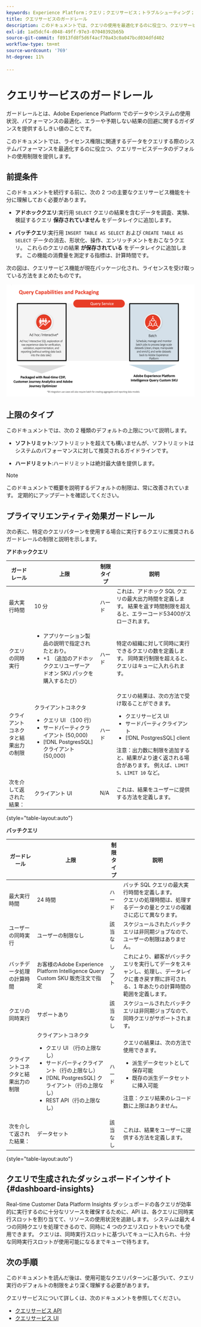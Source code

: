 ```yaml
---
keywords: Experience Platform；クエリ；クエリサービス；トラブルシューティング；ガードレール；ガイドライン；制限；
title: クエリサービスのガードレール
description: このドキュメントでは、クエリの使用を最適化するのに役立つ、クエリサービスデータの使用制限に関する情報を提供します。
exl-id: 1ad5dcf4-d048-49ff-97e3-07040392b65b
source-git-commit: f8913fd8f5d6f4acf70a43c0a047bcd034dfd402
workflow-type: tm+mt
source-wordcount: '769'
ht-degree: 11%

---
```


# クエリサービスのガードレール

ガードレールとは、Adobe Experience Platform でのデータやシステムの使用状況、パフォーマンスの最適化、エラーや予期しない結果の回避に関するガイダンスを提供するしきい値のことです。 

このドキュメントでは、ライセンス権限に関連するデータをクエリする際のシステムパフォーマンスを最適化するのに役立つ、クエリサービスデータのデフォルトの使用制限を提供します。

## 前提条件

このドキュメントを続行する前に、次の 2 つの主要なクエリサービス機能を十分に理解しておく必要があります。

* **アドホッククエリ**:実行用 `SELECT` クエリの結果を含むデータを調査、実験、検証するクエリ **保存されていません** をデータレイクに追加します。

* **バッチクエリ**:実行用 `INSERT TABLE AS SELECT` および `CREATE TABLE AS SELECT` データの消去、形状化、操作、エンリッチメントをおこなうクエリ。 これらのクエリの結果 **が保存されている** をデータレイクに追加します。 この機能の消費量を測定する指標は、計算時間です。

次の図は、クエリサービス機能が現在パッケージ化され、ライセンスを受け取っている方法をまとめたものです。

![ライセンスに関するクエリサービス機能の配布とパッケージを説明する図です。](./images/guardrails/query-capabilities.png)

## 上限のタイプ

このドキュメントでは、次の 2 種類のデフォルトの上限について説明します。

* **ソフトリミット**:ソフトリミットを超えても構いませんが、ソフトリミットはシステムのパフォーマンスに対して推奨されるガイドラインです。

* **ハードリミット**:ハードリミットは絶対最大値を提供します。

>[!NOTE]
>
>このドキュメントで概要を説明するデフォルトの制限は、常に改善されています。 定期的にアップデートを確認してください。

## プライマリエンティティ効果ガードレール

次の表に、特定のクエリパターンを使用する場合に実行するクエリに推奨されるガードレールの制限と説明を示します。

**アドホッククエリ**

| **ガードレール** | **上限** | **制限タイプ** | **説明** |
|---|---|---|---|
| 最大実行時間 | 10 分 | ハード | これは、アドホック SQL クエリの最大出力時間を定義します。 結果を返す時間制限を超えると、エラーコード53400がスローされます。 |
| クエリの同時実行 | <ul><li>アプリケーション製品の説明で指定されたとおり。</li><li>+1 （追加のアドホッククエリユーザーアドオン SKU パックを購入するたび）</li></ul> | ハード | 特定の組織に対して同時に実行できるクエリの数を定義します。 同時実行制限を超えると、クエリはキューに入れられます。 |
| クライアントコネクタと結果出力の制限 | クライアントコネクタ<ul><li>クエリ UI （100 行）</li><li>サードパーティクライアント (50,000)</li><li>[!DNL PostgresSQL] クライアント (50,000)</li></ul> | ハード | クエリの結果は、次の方法で受け取ることができます。<ul><li>クエリサービス UI</li><li>サードパーティクライアント</li><li>[!DNL PostgresSQL] client</li></ul>注意：出力数に制限を追加すると、結果がより速く返される場合があります。 例えば、`LIMIT 5`、`LIMIT 10` など。 |
| 次を介して返された結果： | クライアント UI | N/A | これは、結果をユーザーに提供する方法を定義します。 |

{style=&quot;table-layout:auto&quot;}

**バッチクエリ**

| **ガードレール** | **上限** | **制限タイプ** | **説明** |
|---|---|---|---|
| 最大実行時間 | 24 時間 | ハード | バッチ SQL クエリの最大実行時間を定義します。<br>クエリの処理時間は、処理するデータの量とクエリの複雑さに応じて異なります。 |
| ユーザーの同時実行 | ユーザーの制限なし | 該当なし | スケジュールされたバッチクエリは非同期ジョブなので、ユーザーの制限はありません。 |
| バッチデータ処理の計算時間 | お客様のAdobe Experience Platform Intelligence Query Custom SKU 販売注文で指定 | ソフト | これにより、顧客がバッチクエリを実行してデータをスキャンし、処理し、データレイクに書き戻す際に許可される、1 年あたりの計算時間の範囲を定義します。 |
| クエリの同時実行 | サポートあり | 該当なし | スケジュールされたバッチクエリは非同期ジョブなので、同時クエリがサポートされます。 |
| クライアントコネクタと結果出力の制限 | クライアントコネクタ<ul><li>クエリ UI （行の上限なし）</li><li>サードパーティクライアント（行の上限なし）</li><li>[!DNL PostgresSQL] クライアント（行の上限なし）</li><li>REST API（行の上限なし）</li></ul> | ハード | クエリの結果は、次の方法で使用できます。<ul><li>派生データセットとして保存可能</li><li>既存の派生データセットに挿入可能</li></ul>注意：クエリ結果のレコード数に上限はありません。 |
| 次を介して返された結果： | データセット | 該当なし | これは、結果をユーザーに提供する方法を定義します。 |

{style=&quot;table-layout:auto&quot;}

## クエリで生成されたダッシュボードインサイト {#dashboard-insights}

Real-time Customer Data Platform Insights ダッシュボードの各クエリが効率的に実行するのに十分なリソースを確保するために、API は、各クエリに同時実行スロットを割り当てて、リソースの使用状況を追跡します。 システムは最大 4 つの同時クエリを処理できるので、同時に 4 つのクエリスロットをいつでも使用できます。 クエリは、同時実行スロットに基づいてキューに入れられ、十分な同時実行スロットが使用可能になるまでキューで待ちます。

## 次の手順

このドキュメントを読んだ後は、使用可能なクエリパターンに基づいて、クエリ実行のデフォルトの制限をより深く理解する必要があります。

クエリサービスについて詳しくは、次のドキュメントを参照してください。

* [クエリサービス API](./api/getting-started.md)
* [クエリサービス UI](./ui/overview.md)
